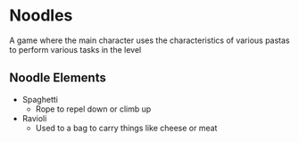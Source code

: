 # Noodles
A game where the main character uses the characteristics of various pastas to perform various tasks in the level

## Noodle Elements
- Spaghetti
    - Rope to repel down or climb up
- Ravioli
    - Used to a bag to carry things like cheese or meat
    